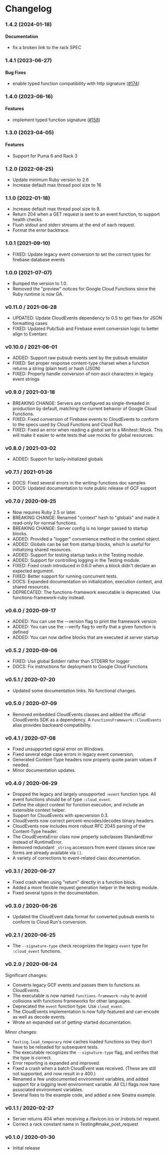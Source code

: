 # Changelog

### 1.4.2 (2024-01-18)

#### Documentation

* fix a broken link to the rack SPEC 

### 1.4.1 (2023-06-27)

#### Bug Fixes

* enable typed function compatibility with http signature ([#174](https://github.com/GoogleCloudPlatform/functions-framework-ruby/issues/174)) 

### 1.4.0 (2023-06-16)

#### Features

* implement typed function signature ([#158](https://github.com/GoogleCloudPlatform/functions-framework-ruby/issues/158)) 

### 1.3.0 (2023-04-05)

#### Features

* Support for Puma 6 and Rack 3

### 1.2.0 (2022-08-25)

* Update minimum Ruby version to 2.6
* Increase default max thread pool size to 16

### 1.1.0 (2022-01-18)

* Increase default max thread pool size to 8.
* Return 204 when a GET request is sent to an event function, to support health checks.
* Flush stdout and stderr streams at the end of each request.
* Format the error backtrace.

### 1.0.1 (2021-09-10)

* FIXED: Update legacy event conversion to set the correct types for firebase database events

### 1.0.0 (2021-07-07)

* Bumped the version to 1.0.
* Removed the "preview" notices for Google Cloud Functions since the Ruby runtime is now GA.

### v0.11.0 / 2021-06-28

* UPDATED: Update CloudEvents dependency to 0.5 to get fixes for JSON formatting cases
* FIXED: Updated Pub/Sub and Firebase event conversion logic to better align to Eventarc

### v0.10.0 / 2021-06-01

* ADDED: Support raw pubsub events sent by the pubsub emulator
* FIXED: Set proper response content-type charset when a function returns a string (plain text) or hash (JSON)
* FIXED: Properly handle conversion of non-ascii characters in legacy event strings

### v0.9.0 / 2021-03-18

* BREAKING CHANGE: Servers are configured as single-threaded in production by default, matching the current behavior of Google Cloud Functions.
* FIXED: Fixed conversion of Firebase events to CloudEvents to conform to the specs used by Cloud Functions and Cloud Run.
* FIXED: Fixed an error when reading a global set to a Minitest::Mock. This will make it easier to write tests that use mocks for global resources.

### v0.8.0 / 2021-03-02

* ADDED: Support for lazily-initialized globals

### v0.7.1 / 2021-01-26

* DOCS: Fixed several errors in the writing-functions doc samples
* DOCS: Updated documentation to note public release of GCF support 

### v0.7.0 / 2020-09-25

* Now requires Ruby 2.5 or later.
* BREAKING CHANGE: Renamed "context" hash to "globals" and made it read-only for normal functions.
* BREAKING CHANGE: Server config is no longer passed to startup blocks.
* ADDED: Provided a "logger" convenience method in the context object.
* ADDED: Globals can be set from startup blocks, which is useful for initializing shared resources.
* ADDED: Support for testing startup tasks in the Testing module.
* ADDED: Support for controlling logging in the Testing module.
* FIXED: Fixed crash introduced in 0.6.0 when a block didn't declare an expected argument.
* FIXED: Better support for running concurrent tests.
* DOCS: Expanded documentation on initialization, execution context, and shared resources.
* DEPRECATED: The functions-framework executable is deprecated. Use functions-framework-ruby instead.

### v0.6.0 / 2020-09-17

* ADDED: You can use the --version flag to print the framework version
* ADDED: You can use the --verify flag to verify that a given function is defined
* ADDED: You can now define blocks that are executed at server startup

### v0.5.2 / 2020-09-06

* FIXED: Use global $stderr rather than STDERR for logger 
* DOCS: Fix instructions for deployment to Google Cloud Functions 

### v0.5.1 / 2020-07-20

* Updated some documentation links. No functional changes.

### v0.5.0 / 2020-07-09

* Removed embedded CloudEvents classes and added the official CloudEvents SDK as a dependency. A `FunctionsFramework::CloudEvents` alias provides backward compatibility.

### v0.4.1 / 2020-07-08

* Fixed unsupported signal error on Windows.
* Fixed several edge case errors in legacy event conversion.
* Generated Content-Type headers now properly quote param values if needed.
* Minor documentation updates.

### v0.4.0 / 2020-06-29

* Dropped the legacy and largely unsupported `:event` function type. All event functions should be of type `:cloud_event`.
* Define the object context for function execution, and include an extensible context helper.
* Support for CloudEvents with specversion 0.3.
* CloudEvents now correct percent-encodes/decodes binary headers.
* CloudEvents now includes more robust RFC 2045 parsing of the Content-Type header.
* The CloudEventsError class now properly subclasses StandardError instead of RuntimeError.
* Removed redundant `_string` accessors from event classes since raw forms are already available via `[]`.
* A variety of corrections to event-related class documentation.

### v0.3.1 / 2020-06-27

* Fixed crash when using "return" directly in a function block.
* Added a more flexible request generation helper in the testing module.
* Fixed several typos in the documentation.

### v0.3.0 / 2020-06-26

* Updated the CloudEvent data format for converted pubsub events to conform to Cloud Run's conversion.

### v0.2.1 / 2020-06-25

* The `--signature-type` check recognizes the legacy `event` type for `:cloud_event` functions.

### v0.2.0 / 2020-06-24

Significant changes:

* Converts legacy GCF events and passes them to functions as CloudEvents.
* The executable is now named `functions-framework-ruby` to avoid collisions with functions frameworks for other languages.
* Deprecated the `event` function type. Use `cloud_event`.
* The CloudEvents implementation is now fully-featured and can encode as well as decode events.
* Wrote an expanded set of getting-started documentation.

Minor changes:

* `Testing.load_temporary` now caches loaded functions so they don't have to be reloaded for subsequent tests.
* The executable recognizes the `--signature-type` flag, and verifies that the type is correct.
* Error reporting is expanded and improved.
* Fixed a crash when a batch CloudEvent was received. (These are still not supported, and now result in a 400.)
* Renamed a few undocumented environment variables, and added support for a logging level environment variable. All CLI flags now have associated environment variables.
* Several fixes to the example code, and added a new Sinatra example.

### v0.1.1 / 2020-02-27

* Server returns 404 when receiving a /favicon.ico or /robots.txt request.
* Correct a rack constant name in Testing#make_post_request

### v0.1.0 / 2020-01-30

* Initial release
